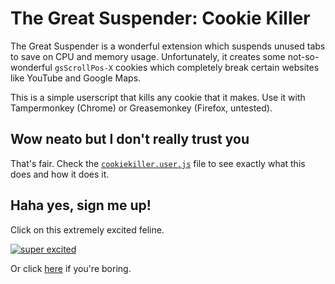 # The Great Suspender: Cookie Killer

The Great Suspender is a wonderful extension which suspends unused tabs to save on CPU and memory usage. Unfortunately, it creates some not-so-wonderful `gsScrollPos-X` cookies which completely break certain websites like YouTube and Google Maps.

This is a simple userscript that kills any cookie that it makes. Use it with Tampermonkey (Chrome) or Greasemonkey (Firefox, untested).

## Wow neato but I don't really trust you

That's fair. Check the [`cookiekiller.user.js`](https://github.com/Ratismal/tgs_cookie_killer/blob/master/cookiekiller.user.js) file to see exactly what this does and how it does it.

## Haha yes, sign me up!

Click on this extremely excited feline.

[![super excited](http://38.media.tumblr.com/705ea963e93e60c58c4027576479bedb/tumblr_nlhf3cMyK61svecmko1_500.gif)](https://ratismal.github.io/tgs_cookie_killer/cookiekiller.user.js)

Or click [here](https://ratismal.github.io/tgs_cookie_killer/cookiekiller.user.js) if you're boring.